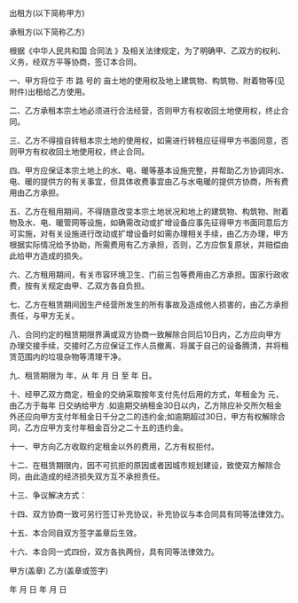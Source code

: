 
 


出租方(以下简称甲方)


承租方(以下简称乙方)


根据《中华人民共和国
合同法
》及相关法律规定，为了明确甲、乙双方的权利、义务，经双方平等协商，签订本合同。


一、甲方将位于 市 路 号的 亩土地的使用权及地上建筑物、构筑物、附着物等(见附件)出租给乙方使用。


二、乙方承租本宗土地必须进行合法经营，否则甲方有权收回土地使用权，终止合同。


三、乙方不得擅自转租本宗土地的使用权，如需进行转租应征得甲方书面同意，否则甲方有权收回土地使用权，终止合同。


四、甲方应保证本宗土地上的水、电、暖等基本设施完整，并帮助乙方协调同水、电、暖的提供方的有关事宜，但具体收费事宜由乙与水电暖的提供方协商，所有费用由乙方承担。


五、乙方在租用期间，不得随意改变本宗土地状况和地上的建筑物、构筑物、附着物及水、电、暖管网等设施，如确需改动或扩增设备应事先征得甲方书面同意后方可实施，对有关设施进行改动或扩增设备时如需办理相关手续，由乙方办理，甲方根据实际情况给予协助，所需费用有乙方承担，否则，乙方应恢复原状，并赔偿由此给甲方造成的损失。


六、乙方租用期间，有关市容环境卫生、门前三包等费用由乙方承担。国家行政收费，按有关规定由甲、乙双方各自负担。


七、乙方在租赁期间因生产经营所发生的所有事故及造成他人损害的，由乙方承担责任，与甲方无关。


八、合同约定的租赁期限界满或双方协商一致解除合同后10日内，乙方应向甲方办理交接手续，交接时乙方应保证工作人员撤离、将属于自己的设备腾清，并将租赁范围内的垃圾杂物等清理干净。


九、租赁期限为 年，从 年 月 日 至 年 日。


十、经甲乙双方商定，租金的交纳采取按年支付先付后用的方式，年租金为 元，由乙方于每年 日交纳给甲方 .如逾期交纳租金30日以内，乙方除应补交所欠租金外还应向甲方支付年租金日千分之二的违约金;如逾期超过30日，甲方有权解除合同，乙方应甲方支付年租金百分之二十五的违约金。


十一、甲方向乙方收取约定租金以外的费用，乙方有权拒付。


十二、在租赁期限内，因不可抗拒的原因或者因城市规划建设，致使双方解除合同，由此造成的经济损失双方互不承担责任。


十三、争议解决方式：


十四、双方协商一致可另行签订补充协议，补充协议与本合同具有同等法律效力。


十五、本合同自双方签字盖章后生效。


十六、本合同一式四份，双方各执两份，具有同等法律效力。


甲方(盖章) 乙方(盖章或签字)


年 月 日 年 月 日
 


 

 
 
 
 
 
  


  
 

  


  


  
 
 
 
 


